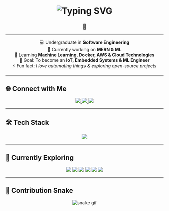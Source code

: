 <h1 align="center">
  <img src="https://readme-typing-svg.herokuapp.com/?font=Righteous&size=35&center=true&vCenter=true&width=600&height=70&duration=4000&lines=Hi+There!+👋;+I'm+Kajanthan!;" alt="Typing SVG" />
</h1>

<h3 align="center">🚀 </h3>

---

<div align="center">
  
💻 Undergraduate in **Software Engineering**  
🔭 Currently working on **MERN & ML**  
🌱 Learning **Machine Learning, Docker, AWS & Cloud Technologies**  
🎯 Goal: To become an **IoT, Embedded Systems & ML Engineer**  
⚡ Fun fact: *I love automating things & exploring open-source projects*  

</div>

---

## 🌐 Connect with Me  

<div align="center">
  <a href="mailto:your-email@gmail.com">
    <img src="https://img.shields.io/badge/Gmail-D14836?style=for-the-badge&logo=gmail&logoColor=white" />
  </a>
  <a href="https://www.linkedin.com/in/your-linkedin" target="_blank">
    <img src="https://img.shields.io/badge/LinkedIn-0A66C2?style=for-the-badge&logo=linkedin&logoColor=white" />
  </a>
  <a href="#" target="_blank">
    <img src="https://img.shields.io/badge/Portfolio-FF5722?style=for-the-badge&logo=google-chrome&logoColor=white" />
  </a>
</div>

---

## 🛠️ Tech Stack  

<p align="center">
  <img src="https://skillicons.dev/icons?i=js,py,react,nodejs,nextjs,firebase,mysql,mongodb,express,arduino,raspberrypi,c,cpp,java,git,github,linux,docker,aws,vscode&perline=9" />
</p>


---

## 🌱 Currently Exploring  

<p align="center">
  <img src="https://img.shields.io/badge/Machine%20Learning-%23F7931E.svg?style=for-the-badge&logo=tensorflow&logoColor=white" />
  <img src="https://img.shields.io/badge/PyTorch-%23EE4C2C.svg?style=for-the-badge&logo=pytorch&logoColor=white" />
  <img src="https://img.shields.io/badge/Embedded%20Systems-%23005571.svg?style=for-the-badge&logo=arduino&logoColor=white" />
  <img src="https://img.shields.io/badge/IoT-%23007ACC.svg?style=for-the-badge&logo=raspberrypi&logoColor=white" />
  <img src="https://img.shields.io/badge/AWS-%23FF9900.svg?style=for-the-badge&logo=amazon-aws&logoColor=white" />
  <img src="https://img.shields.io/badge/Docker-%232496ED.svg?style=for-the-badge&logo=docker&logoColor=white" />
</p>

---

## 🐍 Contribution Snake  

<div align="center">
  <img src="https://raw.githubusercontent.com/Kajanthan/Kajanthan/output/github-contribution-grid-snake.svg" alt="snake gif" />
</div>
